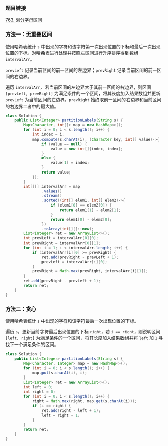 ### 题目链接
[763. 划分字母区间](https://leetcode.cn/problems/partition-labels)

### 方法一：无重叠区间
使用哈希表统计 `s` 中出现的字符和该字符第一次出现位置的下标和最后一次出现位置的下标。对哈希表进行处理并按照左区间进行升序排序得到数组 `intervalArr`。

`prevLeft` 记录当前区间的前一区间的左边界；`prevRight` 记录当前区间的前一区间的右边界。

遍历 `intervalArr`，若当前区间的左边界大于其前一区间的右边界，则区间 `[prevLeft, prevRight]` 为满足条件的一个区间，将其长度加入结果数组并更新 `prevLeft` 为当前区间的左边界。`prevRight` 始终取前一区间的右边界和当前区间的右边界二者中的最大值。

```Java
class Solution {
    public List<Integer> partitionLabels(String s) {
        Map<Character, int[]> map = new HashMap<>();
        for (int i = 0; i < s.length(); i++) {
            int index = i;
            map.compute(s.charAt(i), (Character key, int[] value)->{
                if (value == null) {
                    value = new int[]{index, index};
                }
                else {
                    value[1] = index;
                }
                return value;
            });
        }
        int[][] intervalArr = map
                .values()
                .stream()
                .sorted((int[] elem1, int[] elem2)->{
                    if (elem1[0] == elem2[0]) {
                        return elem1[1] - elem2[1];
                    }
                    return elem1[0] - elem2[0];
                })
                .toArray(int[][]::new);
        List<Integer> ret = new ArrayList<>();
        int prevLeft = intervalArr[0][0];
        int prevRight = intervalArr[0][1];
        for (int i = 1; i < intervalArr.length; i++) {
            if (intervalArr[i][0] >= prevRight) {
                ret.add(prevRight - prevLeft + 1);
                prevLeft = intervalArr[i][0];
            }
            prevRight = Math.max(prevRight, intervalArr[i][1]);
        }
        ret.add(prevRight - prevLeft + 1);
        return ret;
    }
}
```

### 方法二：贪心
使用哈希表统计 `s` 中出现的字符和该字符最后一次出现位置的下标。

遍历 `s`，更新当前字符最后出现位置的下标 `right`，若 `i == right`，则说明区间 `[left, right]` 为满足条件的一个区间，将其长度加入结果数组并将 `left` 加 `1` 寻找下一个满足条件的区间。

```Java
class Solution {
    public List<Integer> partitionLabels(String s) {
        Map<Character, Integer> map = new HashMap<>();
        for (int i = 0; i < s.length(); i++) {
            map.put(s.charAt(i), i);
        }
        List<Integer> ret = new ArrayList<>();
        int left = 0;
        int right = 0;
        for (int i = 0; i < s.length(); i++) {
            right = Math.max(right, map.get(s.charAt(i)));
            if (i == right) {
                ret.add(right - left + 1);
                left = right + 1;
            }
        }
        return ret;
    }
}
```